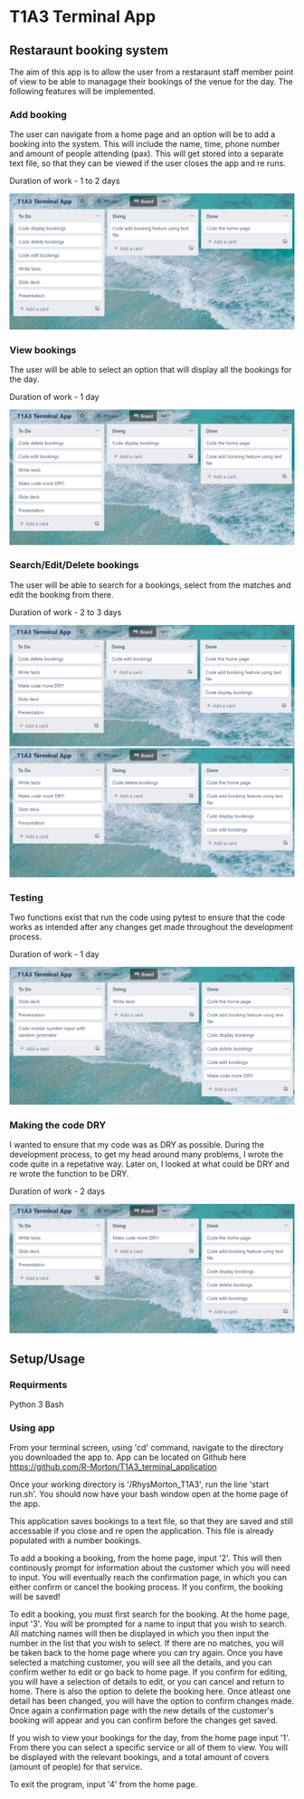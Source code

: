 # T1A3 Terminal App

## Restaraunt booking system

The aim of this app is to allow the user from a restaraunt staff member point of view to be able to managage their bookings of the venue for the day.
The following features will be implemented.

### Add booking

The user can navigate from a home page and an option will be to add a booking into the system. This will include the name, time, phone number and amount of people attending (pax). This will get stored into a separate text file, so that they can be viewed if the user closes the app and re runs.

Duration of work - 1 to 2 days

![Trello image of add booking function](./docs/add_booking_trello.png)

### View bookings

The user will be able to select an option that will display all the bookings for the day.

Duration of work - 1 day

![Trello image of view bookings function](./docs/display_booking_trello.png)

### Search/Edit/Delete bookings

The user will be able to search for a bookings, select from the matches and edit the booking from there.

Duration of work - 2 to 3 days

![Trello image of edit bookings function](./docs/edit_booking_trello.png)
![Trello image of delete bookings function](./docs/delete_booking_trello.png)

### Testing

Two functions exist that run the code using pytest to ensure that the code works as intended after any changes get made throughout the development process.

Duration of work - 1 day

![Trello image of test wrting function](./docs/tests_trello.png)

### Making the code DRY

I wanted to ensure that my code was as DRY as possible. During the development process, to get my head around many problems, I wrote the code quite in a repetative way. Later on, I looked at what could be DRY
and re wrote the function to be DRY.

Duration of work - 2 days

![Trello image of making code DRY task](./docs/dry_code_trello.png)

## Setup/Usage

### Requirments
Python 3
Bash

### Using app

From your terminal screen, using 'cd' command, navigate to the directory you downloaded the app to.
App can be located on Github here https://github.com/R-Morton/T1A3_terminal_application

Once your working directory is '/RhysMorton_T1A3', run the line 'start run.sh'.
You should now have your bash window open at the home page of the app.

This application saves bookings to a text file, so that they are saved and still accessable if you close and re open the application. This file is already populated with a number bookings.

To add a booking a booking, from the home page, input '2'. This will then continously prompt for information about the customer which you will need to input.
You will eventually reach the confirmation page, in which you can either confirm or cancel the booking process. If you confirm, the booking will be saved!

To edit a booking, you must first search for the booking. At the home page, input '3'. You will be prompted for a name to input that you wish to search. All matching names will then be displayed in which you then input the number in the list that you wish to select. If there are no matches, you will be taken back to the home page where you can try again.
Once you have selected a matching customer, you will see all the details, and you can confirm wether to edit or go back to home page. 
If you confirm for editing, you will have a selection of details to edit, or you can cancel and return to home.
There is also the option to delete the booking here.
Once atleast one detail has been changed, you will have the option to confirm changes made. Once again a confirmation page with the new details of the customer's booking will appear and you can confirm before the changes get saved.

If you wish to view your bookings for the day, from the home page input '1'. From there you can select a specific service or all of them to view. 
You will be displayed with the relevant bookings, and a total amount of covers (amount of people) for that service.

To exit the program, input '4' from the home page.



